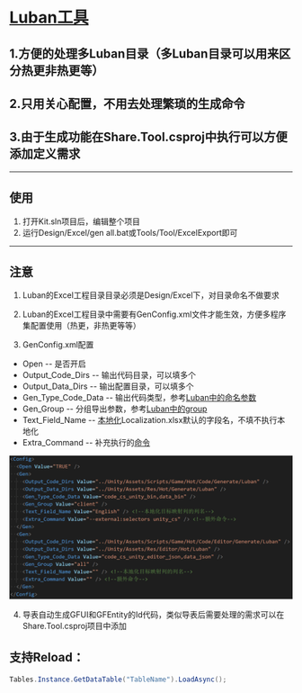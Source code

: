 # [Luban工具](https://focus-creative-games.github.io/luban-doc/#/)

##  1.方便的处理多Luban目录（多Luban目录可以用来区分热更非热更等）
##  2.只用关心配置，不用去处理繁琐的生成命令
##  3.由于生成功能在Share.Tool.csproj中执行可以方便添加定义需求

***

## 使用
1.  打开Kit.sln项目后，编辑整个项目
2.  运行Design/Excel/gen all.bat或Tools/Tool/ExcelExport即可

***

## 注意

1.  Luban的Excel工程目录目录必须是Design/Excel下，对目录命名不做要求

2.  Luban的Excel工程目录中需要有GenConfig.xml文件才能生效，方便多程序集配置使用（热更，非热更等等）

3.  GenConfig.xml配置
   - Open -- 是否开启
   - Output_Code_Dirs -- 输出代码目录，可以填多个
   - Output_Data_Dirs -- 输出配置目录，可以填多个
   - Gen_Type_Code_Data -- 输出代码类型，参考[Luban中的命名参数](https://focus-creative-games.github.io/luban-doc/#/manual/commandtools?id=gen_types-%e5%8f%82%e6%95%b0%e4%bb%8b%e7%bb%8d)
   - Gen_Group -- 分组导出参数，参考[Luban中的group](https://focus-creative-games.github.io/luban-doc/#/manual/generatecodedata?id=%e7%94%9f%e6%88%90%e4%bb%a3%e7%a0%81%e5%92%8c%e6%95%b0%e6%8d%ae)
   - Text_Field_Name -- [本地化](https://focus-creative-games.github.io/luban-doc/#/manual/l10n?id=lubanclient-%e5%91%bd%e4%bb%a4)Localization.xlsx默认的字段名，不填不执行本地化
   - Extra_Command --  补充执行的[命令](https://focus-creative-games.github.io/luban-doc/#/manual/commandtools?id=luban-client-%e4%bd%bf%e7%94%a8%e4%bb%8b%e7%bb%8d)

![](png/luban_genconfig.png)

4.  导表自动生成GFUI和GFEntity的Id代码，类似导表后需要处理的需求可以在Share.Tool.csproj项目中添加

## 支持Reload：
```csharp
Tables.Instance.GetDataTable("TableName").LoadAsync(); 
```